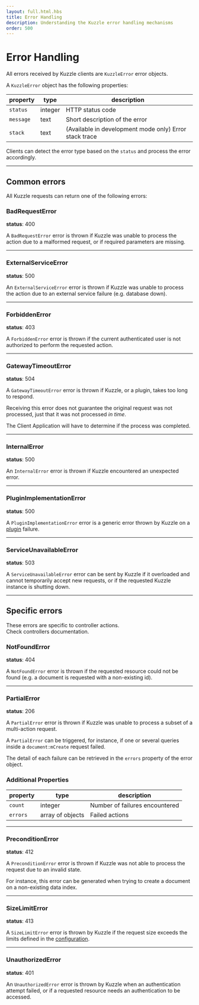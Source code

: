 ```yaml
---
layout: full.html.hbs
title: Error Handling
description: Understanding the Kuzzle error handling mechanisms
order: 500
---
```


# Error Handling

All errors received by Kuzzle clients are `KuzzleError` error objects.

A `KuzzleError` object has the following properties:

| property  | type    | description                                            |
| --------- | ------- | ------------------------------------------------------ |
| `status`  | integer | HTTP status code                                       |
| `message` | text    | Short description of the error                         |
| `stack`   | text    | (Available in development mode only) Error stack trace |

Clients can detect the error type based on the `status` and process the error accordingly.

---

## Common errors

All Kuzzle requests can return one of the following errors:

### BadRequestError

<SinceBadge version="1.0.0" />

**status**: 400

A `BadRequestError` error is thrown if Kuzzle was unable to process the action due to a malformed request, or if required parameters are missing.

---

### ExternalServiceError

<SinceBadge version="1.0.0" />

**status**: 500

An `ExternalServiceError` error is thrown if Kuzzle was unable to process the action due to an external service failure (e.g. database down).

---

### ForbiddenError

<SinceBadge version="1.0.0" />

**status**: 403

A `ForbiddenError` error is thrown if the current authenticated user is not authorized to perform the requested action.

---

### GatewayTimeoutError

<SinceBadge version="1.0.0" />

**status**: 504

A `GatewayTimeoutError` error is thrown if Kuzzle, or a plugin, takes too long to respond.

Receiving this error does not guarantee the original request was not processed, just that it was not processed _in time_.

The Client Application will have to determine if the process was completed.

---

### InternalError

<SinceBadge version="1.0.0" />

**status**: 500

An `InternalError` error is thrown if Kuzzle encountered an unexpected error.

---

### PluginImplementationError

<SinceBadge version="1.0.0" />

**status**: 500

A `PluginImplementationError` error is a generic error thrown by Kuzzle on a [plugin](/plugins/1) failure.

---

### ServiceUnavailableError

<SinceBadge version="1.0.0" />

**status**: 503

A `ServiceUnavailableError` error can be sent by Kuzzle if it overloaded and cannot temporarily accept new requests, or if the requested Kuzzle instance is shutting down.

---

## Specific errors

These errors are specific to controller actions.  
Check controllers documentation.

### NotFoundError

<SinceBadge version="1.0.0" />

**status**: 404

A `NotFoundError` error is thrown if the requested resource could not be found (e.g. a document is requested with a non-existing id).

---

### PartialError

<SinceBadge version="1.0.0" />

**status**: 206

A `PartialError` error is thrown if Kuzzle was unable to process a subset of a multi-action request.

A `PartialError` can be triggered, for instance, if one or several queries inside a `document:mCreate` request failed.

The detail of each failure can be retrieved in the `errors` property of the error object.

### Additional Properties

| property | type             | description                    |
| -------- | ---------------- | ------------------------------ |
| `count`  | integer          | Number of failures encountered |
| `errors` | array of objects | Failed actions                 |

---

### PreconditionError

<SinceBadge version="1.0.0" />

**status**: 412

A `PreconditionError` error is thrown if Kuzzle was not able to process the request due to an invalid state.

For instance, this error can be generated when trying to create a document on a non-existing data index.

---

### SizeLimitError

<SinceBadge version="1.0.0" />

**status**: 413

A `SizeLimitError` error is thrown by Kuzzle if the request size exceeds the limits defined in the [configuration](/core/1/guide/essentials/configuration).

---

### UnauthorizedError

<SinceBadge version="1.0.0" />

**status**: 401

An `UnauthorizedError` error is thrown by Kuzzle when an authentication attempt failed, or if a requested resource needs an authentication to be accessed.
